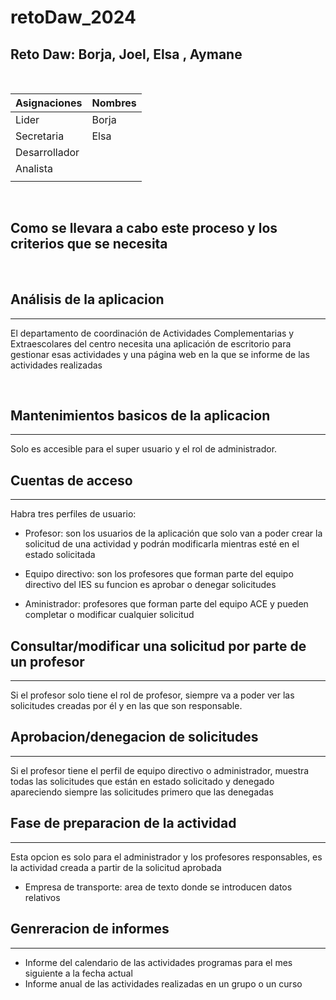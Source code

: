 # retoDaw_2024

## Reto Daw: Borja, Joel, Elsa , Aymane

<br>

| Asignaciones   | Nombres           |
|----------------|-------------------|
| Lider        |   Borja     | 
| Secretaria    |  Elsa   |
|  Desarrollador |      |
| Analista       |    |
|                | |


<br>

## Como se llevara a cabo este proceso y los criterios que se necesita 

<br>

## Análisis de la aplicacion 
***
El departamento de coordinación de Actividades Complementarias y Extraescolares del centro
 necesita una aplicación de escritorio para gestionar esas actividades y una
página web en la que se informe de las actividades realizadas

<br>

## Mantenimientos basicos de la aplicacion 
***
Solo es accesible para el super usuario y el rol de administrador.

##  Cuentas de acceso 
***
Habra tres perfiles de usuario:
<br>
* Profesor: son los usuarios de la aplicación que solo van a poder crear la solicitud
de una actividad y podrán modificarla mientras esté en el estado solicitada

* Equipo directivo: son los profesores que forman parte del equipo directivo del IES su funcion es aprobar o denegar solicitudes

* Aministrador: profesores que forman parte del equipo ACE y pueden completar o modificar cualquier solicitud 

## Consultar/modificar una solicitud por parte de un profesor 
***
Si el profesor solo tiene el rol de profesor, siempre va a poder ver las solicitudes creadas por él
y en las que son responsable. 

## Aprobacion/denegacion de solicitudes 
****
Si el profesor tiene el perfil de equipo directivo o administrador, muestra todas las solicitudes
que están en estado solicitado
y denegado apareciendo siempre las solicitudes primero que las denegadas

## Fase de preparacion de la actividad 
***
Esta opcion es solo para el administrador y los profesores responsables, es la actividad creada a partir de la solicitud aprobada 

* Empresa de transporte: area de texto donde se introducen datos relativos 

## Genreracion de informes
***
* Informe del calendario de las actividades programas para el mes siguiente a la fecha actual 
* Informe anual de las actividades realizadas en un grupo o un curso 
